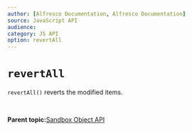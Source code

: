 ```yaml
---
author: [Alfresco Documentation, Alfresco Documentation]
source: JavaScript API
audience: 
category: JS API
option: revertAll
---
```


# `revertAll`

`revertAll()` reverts the modified items.

 

**Parent topic:**[Sandbox Object API](../references/API-JS-Sandbox-Object.md)

